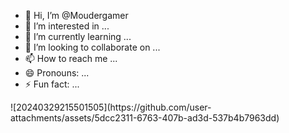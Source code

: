 - 👋 Hi, I’m @Moudergamer
- 👀 I’m interested in ...
- 🌱 I’m currently learning ...
- 💞️ I’m looking to collaborate on ...
- 📫 How to reach me ...
- 😄 Pronouns: ...
- ⚡ Fun fact: ...

<!---
Moudergamer/Moudergamer is a ✨ special ✨ repository because its `README.md` (this file) appears on your GitHub profile.
You can click the Preview link to take a look at your changes.
--->![20240329215501505](https://github.com/user-attachments/assets/5dcc2311-6763-407b-ad3d-537b4b7963dd)


